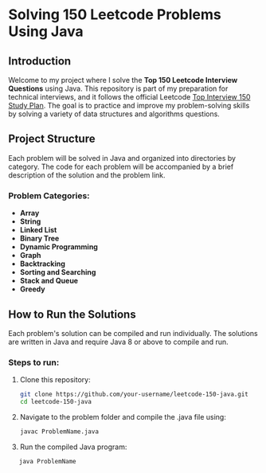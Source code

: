 # Solving 150 Leetcode Problems Using Java

## Introduction

Welcome to my project where I solve the **Top 150 Leetcode Interview Questions** using Java. This repository is part of my preparation for technical interviews, and it follows the official Leetcode [Top Interview 150 Study Plan](https://leetcode.com/studyplan/top-interview-150/). The goal is to practice and improve my problem-solving skills by solving a variety of data structures and algorithms questions.

## Project Structure

Each problem will be solved in Java and organized into directories by category. The code for each problem will be accompanied by a brief description of the solution and the problem link.

### Problem Categories:
- **Array**
- **String**
- **Linked List**
- **Binary Tree**
- **Dynamic Programming**
- **Graph**
- **Backtracking**
- **Sorting and Searching**
- **Stack and Queue**
- **Greedy**

## How to Run the Solutions

Each problem's solution can be compiled and run individually. The solutions are written in Java and require Java 8 or above to compile and run.

### Steps to run:
1. Clone this repository:
   ```bash
   git clone https://github.com/your-username/leetcode-150-java.git
   cd leetcode-150-java
2. Navigate to the problem folder and compile the .java file using:
   ```bash
   javac ProblemName.java
4. Run the compiled Java program:
```bash
   java ProblemName
